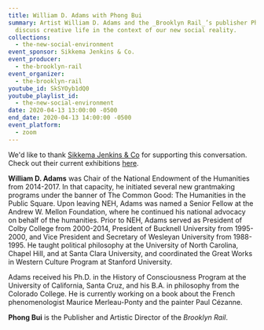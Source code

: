 ```yaml
---
title: William D. Adams with Phong Bui
summary: Artist William D. Adams and the _Brooklyn Rail_’s publisher Phong Bui
  discuss creative life in the context of our new social reality.
collections:
  - the-new-social-environment
event_sponsor: Sikkema Jenkins & Co.
event_producer:
  - the-brooklyn-rail
event_organizer:
  - the-brooklyn-rail
youtube_id: SkSYOyb1dQ0
youtube_playlist_id:
  - the-new-social-environment
date: 2020-04-13 13:00:00 -0500
end_date: 2020-04-13 14:00:00 -0500
event_platform:
  - zoom
---
```

We'd like to thank  [Sikkema Jenkins & Co](https://www.sikkemajenkinsco.com/)  for supporting this conversation. Check out their current exhibitions [here](https://www.sikkemajenkinsco.com/current-exhibitions).

**William D. Adams** was Chair of the National Endowment of the Humanities from 2014-2017. In that capacity, he initiated several new grantmaking programs under the banner of The Common Good: The Humanities in the Public Square. Upon leaving NEH, Adams was named a Senior Fellow at the Andrew W. Mellon Foundation, where he continued his national advocacy on behalf of the humanities. Prior to NEH, Adams served as President of Colby College from 2000-2014, President of Bucknell University from 1995-2000, and Vice President and Secretary of Wesleyan University from 1988-1995. He taught political philosophy at the University of North Carolina, Chapel Hill, and at Santa Clara University, and coordinated the Great Works in Western Culture Program at Stanford University.

Adams received his Ph.D. in the History of Consciousness Program at the University of California, Santa Cruz, and his B.A. in philosophy from the Colorado College. He is currently working on a book about the French phenomenologist Maurice Merleau-Ponty and the painter Paul Cézanne.

**Phong Bui** is the Publisher and Artistic Director of the *Brooklyn Rail*.
